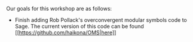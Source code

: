 Our goals for this workshop are as follows:

 * Finish adding Rob Pollack's overconvergent modular symbols code to Sage.  The current version of this code can be found [[https://github.com/haikona/OMS|here]]
